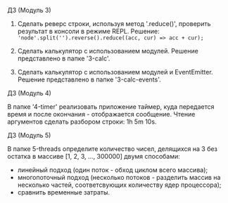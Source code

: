 ДЗ (Модуль 3)
1. Сделать реверс строки, используя метод '.reduce()', проверить результат в консоли в режиме REPL.
Решение:
```'node'.split('').reverse().reduce((acc, cur) => acc + cur);```

2. Сделать калькулятор с использованием модулей.
Решение представлено в папке '3-calc'.

3. Сделать калькулятор с использованием модулей и EventEmitter.
Решение представлено в папке '3-calc-events'.

ДЗ (Модуль 4)

В папке '4-timer' реализовать приложение таймер, куда передается время и после окончания - отображается сообщение.
Чтение аргументов сделать разбором строки: 1h 5m 10s.

ДЗ (Модуль 5)

В папке 5-threads определите количество чисел, делящихся на 3 без остатка в массиве [1, 2, 3, ..., 300000] двумя способами:
- линейный подход (один поток - обход циклом всего массива);
- многопоточный подход (несколько потоков - разделить массив на несколько частей, соответсвующих количеству ядер процессора);
- сравнить временные затраты.
